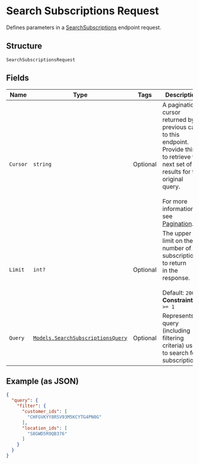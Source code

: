 
# Search Subscriptions Request

Defines parameters in a
[SearchSubscriptions](/doc/api/subscriptions.md#search-subscriptions) endpoint
request.

## Structure

`SearchSubscriptionsRequest`

## Fields

| Name | Type | Tags | Description |
|  --- | --- | --- | --- |
| `Cursor` | `string` | Optional | A pagination cursor returned by a previous call to this endpoint.<br>Provide this to retrieve the next set of results for the original query.<br><br>For more information, see [Pagination](https://developer.squareup.com/docs/working-with-apis/pagination). |
| `Limit` | `int?` | Optional | The upper limit on the number of subscriptions to return<br>in the response.<br><br>Default: `200`<br>**Constraints**: `>= 1` |
| `Query` | [`Models.SearchSubscriptionsQuery`](/doc/models/search-subscriptions-query.md) | Optional | Represents a query (including filtering criteria) used to search for subscriptions. |

## Example (as JSON)

```json
{
  "query": {
    "filter": {
      "customer_ids": [
        "CHFGVKYY8RSV93M5KCYTG4PN0G"
      ],
      "location_ids": [
        "S8GWD5R9QB376"
      ]
    }
  }
}
```

